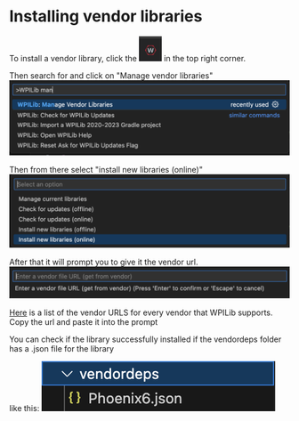 # Installing vendor libraries

To install a vendor library, click the ![logo](images/image5.png) in the top right corner.

Then search for and click on "Manage vendor libraries"
![search](images/image1.png)

Then from there select "install new libraries (online)"
![install](images/image2.png)

After that it will prompt you to give it the vendor url.
![install2](images/image3.png)

[Here](https://docs.wpilib.org/en/stable/docs/software/vscode-overview/3rd-party-libraries.html#vendor-libraries) is a list of the vendor URLS for every vendor that WPILib supports. Copy the url and paste it into the prompt

You can check if the library successfully installed if the vendordeps folder has a .json file for the library 

like this: 
![result](images/image6.png)